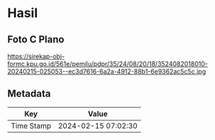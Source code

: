# Hasil

## Foto C Plano

https://sirekap-obj-formc.kpu.go.id/561e/pemilu/pdpr/35/24/08/20/18/3524082018010-20240215-025053--ec3d7616-6a2a-4912-88b1-6e9362ac5c5c.jpg


## Metadata

| Key        | Value               |
| ---------- | ------------------- |
| Time Stamp | 2024-02-15 07:02:30 |



